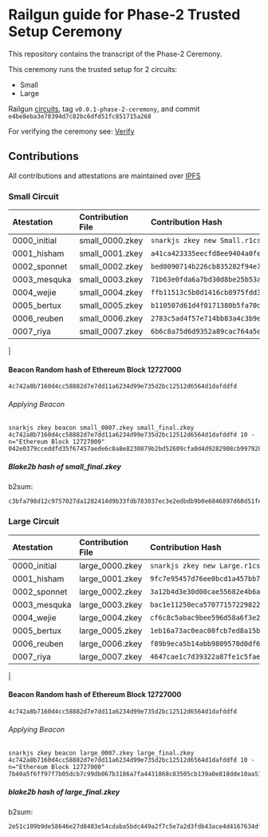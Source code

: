 # Railgun guide for Phase-2 Trusted Setup Ceremony

This repository contains the transcript of the Phase-2 Ceremony.

This ceremony runs the trusted setup for 2 circuits:

* Small
* Large

Railgun [circuits](https://github.com/Railgun-Privacy/circuits/tree/v0.0.1-phase-2-ceremony), tag `v0.0.1-phase-2-ceremony`, and commit  `e4be8eba3e70394d7c82bc6dfd51fc851715a268`

For verifying the ceremony see: [Verify](VERIFY.md)

## Contributions
All contributions and attestations are maintained over [IPFS](https://ipfs.io/ipfs/QmR6agkgFdkHPGGx35UTGkJEjNfB1qJzwYnDcBBB3ixnt2)
### Small Circuit

| Atestation&nbsp; | Contribution File&nbsp;| Contribution Hash &nbsp; &nbsp; &nbsp; &nbsp; &nbsp; &nbsp; &nbsp; &nbsp; &nbsp; &nbsp; &nbsp; &nbsp; |
|:-----|:------------ |:-------------------------------------------|
| 0000_initial | small_0000.zkey  |`snarkjs zkey new Small.r1cs pot19.ptau small_0000.zkey`
| 0001_hisham | small_0001.zkey   | `a41ca423335eecfd8ee9404a0fecbd479dbd7a1f051ba62d5771fd183504994bba35eaf58acf2e4dc5788b025a7397fc08975c7b2916bb36b988101617ed6d4b`|
| 0002_sponnet | small_0002.zkey | `bed0090714b226cb835282f94e70fa20b9ac6d7fb0be546c6de09367ed2f5c4250b92ee529874319732e976cf7453a10bdaf48f74d041cb68952b77b447e266d`|
| 0003_mesquka | small_0003.zkey  | `71b63e0fda6a7bd30d8be25b53a6338ec97bec51eb33c7a8b596518dcd9ced82dbc06d5e14a0d8616595705fd832885621a9a6ebf83c4a3f7d0f4305699aab16`|
| 0004_wejie | small_0004.zkey    | `ffb11513c5b0d1416cb8975fdd31e13a815d55df328e1880370cd9dadf27c49bae69ea9da99365763bc8ca8b091c6e98df3bc31b516af70c61e79bbbaa0e5ba5`|
| 0005_bertux | small_0005.zkey   | `b110507d61d4f0171380b5fa70d053672e336838b161228a00077d97ef0bee06caffe33ac77bc4ef23575900b28da81cbbc444493613c45230a6782d45fa3c1c`|
| 0006_reuben | small_0006.zkey   | `2783c5ad4f57e714bb83a4c3b9e8e6de77b401dde277a1e9563826198049fbad4093782a50f070d66f53112b3bac6c5764f3f7f0dbac59e3371eb6d92a3cb86b`|
| 0007_riya | small_0007.zkey    | `6b6c8a75d6d9352a89cac764a5e5d06187621b086a791022a6e27de4033d6c37fac5d5fe5be4082774afe48873952ae0ebbf7c2c06b115aa78bf5a2e87a8258f`|
|

#### Beacon Random hash of Ethereum Block 12727000

````
4c742a8b7160d4cc58882d7e7dd11a6234d99e735d2bc12512d6564d1dafddfd
````

###### Applying Beacon

````
snarkjs zkey beacon small_0007.zkey small_final.zkey 4c742a8b7160d4cc58882d7e7dd11a6234d99e735d2bc12512d6564d1dafddfd 10 -n="Ethereum Block 12727000"
042e0379cceddfd35f67457aede6c0a8e8230879b2bd52609cfa0d4d9282908cb997928a0ffb647cb23945218129ad62108108baa776ae52b1f7ce57541c5b8a
````

##### Blake2b hash of small_final.zkey

b2sum:
````
c3bfa798d12c9757027da1282414d9b33fdb783037ec3e2edbdb9b0e6846897d60d51feef6f32c2e659629c31e946d1cccd380e7122f2826167b3bfce59df552
````



### Large Circuit

| Atestation&nbsp; | Contribution File&nbsp;| Contribution Hash &nbsp; &nbsp; &nbsp; &nbsp; &nbsp; &nbsp; &nbsp; &nbsp; &nbsp; &nbsp; &nbsp; &nbsp; |
|:-----|:------------ |:-------------------------------------------|
| 0000_initial | large_0000.zkey    | `snarkjs zkey new Large.r1cs pot19.ptau large_0000.zkey`
| 0001_hisham| large_0001.zkey     | `9fc7e95457d76ee0bcd1a457bb7f8913c146c0e8ac75660077c8443b668b0a4cddd7b0dd493a35756a35ef71a724a11a8f2ac34d3b8034b8c4772c2cbda2b9e2`|
| 0002_sponnet | large_0002.zkey   | `3a12b4d3e30d00cae55682e4b6abb57a6ecf7eac2a90e4892f109fb3a67c9571677a620d4b08029a316642355c925a48eba48efe39c258c18cf9ba46baf3caa8`|
| 0003_mesquka | large_0003.zkey  | `bac1e11250eca570771572298227bc9fa0ed7b50c7b16028976bd63aa2bdf8e679cd32ad1169b86ac30ed8ce8d72d431b3f6409508c5d0f724cd0fa5662f9926`|
| 0004_wejie| large_0004.zkey   |  `cf6c8c5abac9bee596d58a6f3e247502fb9c1255af2dfbc5987a6f2beb9aeeaa456ac8f3fe03305e336c53fd033fd80dd3185a4200921d32f0f92c703114d861`|
| 0005_bertux | large_0005.zkey | `1eb16a73ac0eac00fcb7ed8a15b2af9ae4e3a10d41818f6bf5bfb2be621872eb8b7c38d5fb3b2a501ae79952db0019fb054aaa169891ba812a924386e7044f62`|
| 0006_reuben | large_0006.zkey     |  `f89b9eca5b14abb9809570d0df6d345a1c85f3de79dc272ec0355fd922b0f87fc131c204c347984eb43bfe08cdf353a0f96d6bcac65046c81ab7bbb9b3f1d7ff`|
| 0007_riya | large_0007.zkey   | `4647cae1c7d39322a87fe1c5fae5a698cfe591672372e75a794a71001dc613e45c784c1178dced08025e104ee30bd365a2e865b5f992f60f52b5b3b1f89cfd63`|
|

#### Beacon Random hash of Ethereum Block 12727000

````
4c742a8b7160d4cc58882d7e7dd11a6234d99e735d2bc12512d6564d1dafddfd
````

###### Applying Beacon

````
snarkjs zkey beacon large_0007.zkey large_final.zkey 4c742a8b7160d4cc58882d7e7dd11a6234d99e735d2bc12512d6564d1dafddfd 10 -n="Ethereum Block 12727000"
7b40a5f6ff97f7b05dcb7c99db067b3186a7fa4431868c83505cb139a0e818dde10aa510d6c9b466eb746d15b41a1f77e0514fb8b71c0441d881b78c1b0d597d
````

##### blake2b hash of large_final.zkey

b2sum:
````
2e51c109b9de58646e27d8403e54cdaba5bdc449a2f7c5e7a2d3fdb43ace4d4167634dfb73f56a63d1b37ab8045421178c3761bee8a4805f40724a59186fe2ee
````

